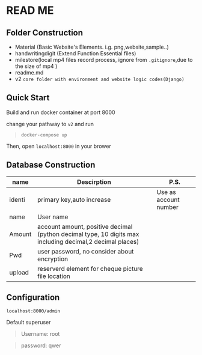 # READ ME

## Folder Construction

- Material (Basic Website's Elements. i.g. png,website,sample..)
- handwritingdigit (Extend Function Essential files)
- milestore(local mp4 files record process, ignore  from ```.gitignore```,due to the size of mp4 )
- readme.md
- v2 ```core folder with environment and website logic codes(Django)```



## Quick Start
Build and run docker container at port 8000

change your pathway to ```v2``` and run

>  ```
>  docker-compose up
>  ```

Then, open ```localhost:8000``` in your brower



## Database Construction

| name   | Descirption                                                  | P.S.                  |
| ------ | ------------------------------------------------------------ | --------------------- |
| identi | primary key,auto increase                                    | Use as account number |
| name   | User name                                                    |                       |
| Amount | account amount, positive decimal (python decimal type, 10 digits max including decimal,2 decimal places) |                       |
| Pwd    | user password, no consider about encryption                  |                       |
| upload | reserverd element for cheque picture file location           |                       |





## Configuration
```localhost:8000/admin```

Default superuser

> Username: root

> password: qwer